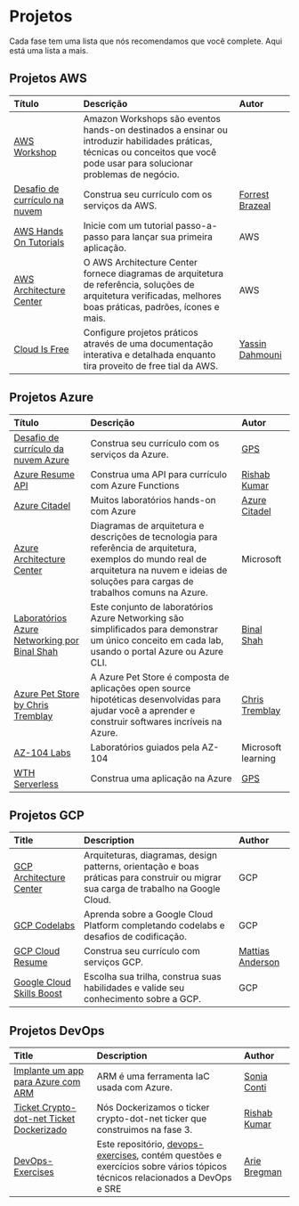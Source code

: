 # Projetos

Cada fase tem uma lista que nós recomendamos que você complete. Aqui está uma lista a mais.

## Projetos AWS

| Título | Descrição | Autor | 
| :----- | :-------- | :---- |
| [AWS Workshop](https://workshops.aws/) | Amazon Workshops são eventos hands-on destinados a ensinar ou introduzir habilidades práticas, técnicas ou conceitos que você pode usar para solucionar problemas de negócio. |
| [Desafio de currículo na nuvem](https://cloudresumechallenge.dev/) | Construa seu currículo com os serviços da AWS. | [Forrest Brazeal](https://twitter.com/forrestbrazeal) |
[AWS Hands On Tutorials](https://aws.amazon.com/getting-started/hands-on/?getting-started-all.sort-by=item.additionalFields.sortOrder&getting-started-all.sort-order=asc&awsf.getting-started-category=*all&awsf.getting-started-level=*all&awsf.getting-started-content-type=*all) | Inicie com um tutorial passo-a-passo para lançar sua primeira aplicação. | AWS |
| [AWS Architecture Center](https://aws.amazon.com/architecture/) | O AWS Architecture Center fornece diagramas de arquitetura de referência, soluções de arquitetura verificadas, melhores boas práticas, padrões, ícones e mais. | AWS |
| [Cloud Is Free](https://cloudisfree.com) | Configure projetos práticos através de uma documentação interativa e detalhada enquanto tira proveito de free tial da AWS. | [Yassin Dahmouni](https://github.com/ydamni) |


## Projetos Azure

| Título | Descrição | Autor |
| :----- | :-------- | :---- |
| [Desafio de currículo da nuvem Azure](https://youtu.be/ieYrBWmkfno) | Construa seu currículo com os serviços da Azure. | [GPS](https://twitter.com/madebygps) |
| [Azure Resume API](https://github.com/rishabkumar7/AzureResumeAPI)  | Construa uma API para currículo com Azure Functions | [Rishab Kumar](https://twitter.com/rishabk7) |
| [Azure Citadel](https://www.azurecitadel.com/) | Muitos laboratórios hands-on com Azure | [Azure Citadel](https://www.azurecitadel.com/) |
| [Azure Architecture Center](https://docs.microsoft.com/en-us/azure/architecture/browse/) | Diagramas de arquitetura e descrições de tecnologia para referência de arquitetura, exemplos do mundo real de arquitetura na nuvem e ideias de soluções para cargas de trabalhos comuns na Azure. | Microsoft |
| [Laboratórios Azure Networking por Binal Shah](https://github.com/binals/azurenetworking) | Este conjunto de laboratórios Azure Networking são simplificados para demonstrar um único conceito em cada lab, usando o portal Azure ou Azure CLI. | [Binal Shah](https://github.com/binals) |
| [Azure Pet Store by Chris Tremblay](https://chtrembl.github.io/azure-cloud/petstore/) | A Azure Pet Store é composta de aplicações open source hipotéticas desenvolvidas para ajudar você a aprender e construir softwares incríveis na Azure. | [Chris Tremblay](https://github.com/chtrembl) |
| [AZ-104 Labs](https://microsoftlearning.github.io/AZ-104-MicrosoftAzureAdministrator/)| Laboratórios guiados pela AZ-104 | Microsoft learning |
| [WTH Serverless](https://www.youtube.com/playlist?list=PLmsFUfdnGr3wg9NCWGYGw0IJORaqXhzLP) | Construa uma aplicação na Azure | [GPS](https://twitter.com/madebygps) |

## Projetos GCP

| Title | Description | Author |
| :---- | :---------- | :----- |
| [GCP Architecture Center](https://cloud.google.com/architecture) | Arquiteturas, diagramas, design patterns, orientação e boas práticas para construir ou migrar sua carga de trabalho na Google Cloud. | GCP |
| [GCP Codelabs](https://codelabs.developers.google.com/cloud) | Aprenda sobre a Google Cloud Platform completando codelabs e desafios de codificação. | GCP |
| [GCP Cloud Resume](https://acloudguru.com/blog/engineering/cloudguruchallenge-your-resume-on-gcp) | Construa seu currículo com serviços GCP. | [Mattias Anderson](https://twitter.com/MattiasEh) |
| [Google Cloud Skills Boost](https://www.cloudskillsboost.google/) | Escolha sua trilha, construa suas habilidades e valide seu conhecimento sobre a GCP. | GCP |

## Projetos DevOps

| Title | Description | Author |
| :---- | :---------- | :----- |
| [Implante um app para Azure com ARM](https://github.com/SoniaConti/ContosoFinance-Demo) | ARM é uma ferramenta IaC usada com Azure. | [Sonia Conti](https://github.com/SoniaConti/ContosoFinance-Demo) |
| [Ticket Crypto-dot-net Ticket Dockerizado](https://github.com/rishabkumar7/crypto-ticker-dotnet) | Nós Dockerizamos o ticker crypto-dot-net ticker que construimos na fase 3. | [Rishab Kumar](http://twitter.com/rishabk7) |
| [DevOps-Exercises](https://github.com/bregman-arie/devops-exercises) | Este repositório, [devops-exercises](https://github.com/bregman-arie/devops-exercises), contém questões e exercícios sobre vários tópicos técnicos relacionados a DevOps e SRE | [Arie Bregman](https://github.com/bregman-arie) |
